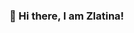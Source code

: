 ### 👋 Hi there, I am Zlatina!

<!--
**zlatina-moga/zlatina-moga** is a ✨ _special_ ✨ repository because its `README.md` (this file) appears on your GitHub profile.

